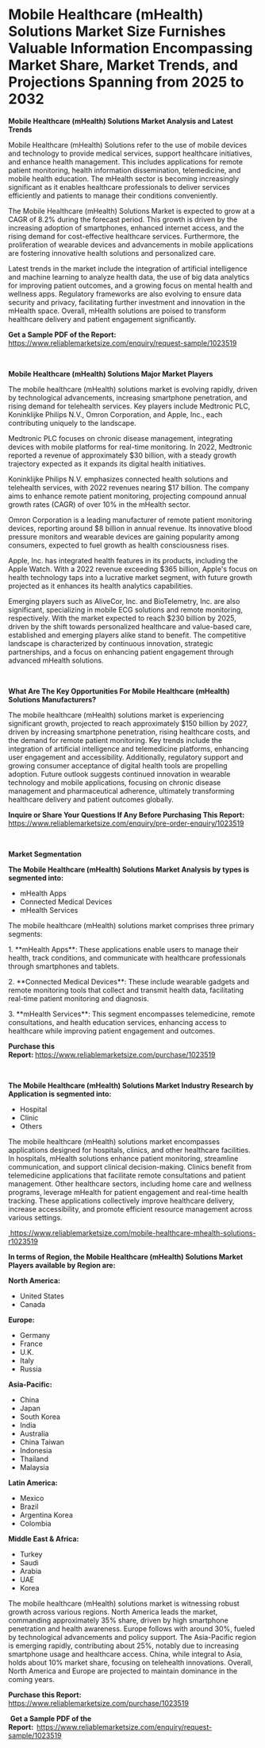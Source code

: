 <p><h1>Mobile Healthcare (mHealth) Solutions Market Size Furnishes Valuable Information Encompassing Market Share, Market Trends, and Projections Spanning from 2025 to 2032</h1></p><p><strong>Mobile Healthcare (mHealth) Solutions Market Analysis and Latest Trends</strong></p>
<p><p>Mobile Healthcare (mHealth) Solutions refer to the use of mobile devices and technology to provide medical services, support healthcare initiatives, and enhance health management. This includes applications for remote patient monitoring, health information dissemination, telemedicine, and mobile health education. The mHealth sector is becoming increasingly significant as it enables healthcare professionals to deliver services efficiently and patients to manage their conditions conveniently.</p><p>The Mobile Healthcare (mHealth) Solutions Market is expected to grow at a CAGR of 8.2% during the forecast period. This growth is driven by the increasing adoption of smartphones, enhanced internet access, and the rising demand for cost-effective healthcare services. Furthermore, the proliferation of wearable devices and advancements in mobile applications are fostering innovative health solutions and personalized care.</p><p>Latest trends in the market include the integration of artificial intelligence and machine learning to analyze health data, the use of big data analytics for improving patient outcomes, and a growing focus on mental health and wellness apps. Regulatory frameworks are also evolving to ensure data security and privacy, facilitating further investment and innovation in the mHealth space. Overall, mHealth solutions are poised to transform healthcare delivery and patient engagement significantly.</p></p>
<p><strong>Get a Sample PDF of the Report:&nbsp;</strong> <a href="https://www.reliablemarketsize.com/enquiry/request-sample/1023519?utm_campaign=3511&utm_medium=2&utm_source=Github&utm_content=ia&utm_term=13042025&utm_id=mobile-healthcare-mhealth-solutions">https://www.reliablemarketsize.com/enquiry/request-sample/1023519</a></p>
<p>&nbsp;</p>
<p><strong>Mobile Healthcare (mHealth) Solutions Major Market Players</strong></p>
<p><p>The mobile healthcare (mHealth) solutions market is evolving rapidly, driven by technological advancements, increasing smartphone penetration, and rising demand for telehealth services. Key players include Medtronic PLC, Koninklijke Philips N.V., Omron Corporation, and Apple, Inc., each contributing uniquely to the landscape.</p><p>Medtronic PLC focuses on chronic disease management, integrating devices with mobile platforms for real-time monitoring. In 2022, Medtronic reported a revenue of approximately $30 billion, with a steady growth trajectory expected as it expands its digital health initiatives.</p><p>Koninklijke Philips N.V. emphasizes connected health solutions and telehealth services, with 2022 revenues nearing $17 billion. The company aims to enhance remote patient monitoring, projecting compound annual growth rates (CAGR) of over 10% in the mHealth sector.</p><p>Omron Corporation is a leading manufacturer of remote patient monitoring devices, reporting around $8 billion in annual revenue. Its innovative blood pressure monitors and wearable devices are gaining popularity among consumers, expected to fuel growth as health consciousness rises.</p><p>Apple, Inc. has integrated health features in its products, including the Apple Watch. With a 2022 revenue exceeding $365 billion, Apple's focus on health technology taps into a lucrative market segment, with future growth projected as it enhances its health analytics capabilities.</p><p>Emerging players such as AliveCor, Inc. and BioTelemetry, Inc. are also significant, specializing in mobile ECG solutions and remote monitoring, respectively. With the market expected to reach $230 billion by 2025, driven by the shift towards personalized healthcare and value-based care, established and emerging players alike stand to benefit. The competitive landscape is characterized by continuous innovation, strategic partnerships, and a focus on enhancing patient engagement through advanced mHealth solutions.</p></p>
<p>&nbsp;</p>
<p><strong>What Are The Key Opportunities For Mobile Healthcare (mHealth) Solutions Manufacturers?</strong></p>
<p><p>The mobile healthcare (mHealth) solutions market is experiencing significant growth, projected to reach approximately $150 billion by 2027, driven by increasing smartphone penetration, rising healthcare costs, and the demand for remote patient monitoring. Key trends include the integration of artificial intelligence and telemedicine platforms, enhancing user engagement and accessibility. Additionally, regulatory support and growing consumer acceptance of digital health tools are propelling adoption. Future outlook suggests continued innovation in wearable technology and mobile applications, focusing on chronic disease management and pharmaceutical adherence, ultimately transforming healthcare delivery and patient outcomes globally.</p></p>
<p><strong>Inquire or Share Your Questions If Any Before Purchasing This Report:</strong> <a href="https://www.reliablemarketsize.com/enquiry/pre-order-enquiry/1023519?utm_campaign=3511&utm_medium=2&utm_source=Github&utm_content=ia&utm_term=13042025&utm_id=mobile-healthcare-mhealth-solutions">https://www.reliablemarketsize.com/enquiry/pre-order-enquiry/1023519</a></p>
<p>&nbsp;</p>
<p><strong>Market Segmentation</strong></p>
<p><strong>The Mobile Healthcare (mHealth) Solutions Market Analysis by types is segmented into:</strong></p>
<p><ul><li>mHealth Apps</li><li>Connected Medical Devices</li><li>mHealth Services</li></ul></p>
<p><p>The mobile healthcare (mHealth) solutions market comprises three primary segments: </p><p>1. **mHealth Apps**: These applications enable users to manage their health, track conditions, and communicate with healthcare professionals through smartphones and tablets.</p><p>2. **Connected Medical Devices**: These include wearable gadgets and remote monitoring tools that collect and transmit health data, facilitating real-time patient monitoring and diagnosis.</p><p>3. **mHealth Services**: This segment encompasses telemedicine, remote consultations, and health education services, enhancing access to healthcare while improving patient engagement and outcomes.</p></p>
<p><strong>Purchase this Report:&nbsp;</strong><a href="https://www.reliablemarketsize.com/purchase/1023519?utm_campaign=3511&utm_medium=2&utm_source=Github&utm_content=ia&utm_term=13042025&utm_id=mobile-healthcare-mhealth-solutions">https://www.reliablemarketsize.com/purchase/1023519</a></p>
<p>&nbsp;</p>
<p><strong>The Mobile Healthcare (mHealth) Solutions Market Industry Research by Application is segmented into:</strong></p>
<p><ul><li>Hospital</li><li>Clinic</li><li>Others</li></ul></p>
<p><p>The mobile healthcare (mHealth) solutions market encompasses applications designed for hospitals, clinics, and other healthcare facilities. In hospitals, mHealth solutions enhance patient monitoring, streamline communication, and support clinical decision-making. Clinics benefit from telemedicine applications that facilitate remote consultations and patient management. Other healthcare sectors, including home care and wellness programs, leverage mHealth for patient engagement and real-time health tracking. These applications collectively improve healthcare delivery, increase accessibility, and promote efficient resource management across various settings.</p></p>
<p><a href="https://www.reliablemarketsize.com/mobile-healthcare-mhealth-solutions-r1023519?utm_campaign=3511&utm_medium=2&utm_source=Github&utm_content=ia&utm_term=13042025&utm_id=mobile-healthcare-mhealth-solutions">&nbsp;https://www.reliablemarketsize.com/mobile-healthcare-mhealth-solutions-r1023519</a></p>
<p><strong>In terms of Region, the Mobile Healthcare (mHealth) Solutions Market Players available by Region are:</strong></p>
<p>
    <p> <strong> North America: </strong>
        <ul>
            <li>United States</li>
            <li>Canada</li>
        </ul>
        </p> 
    <p> <strong> Europe: </strong>
        <ul>
            <li>Germany</li>
            <li>France</li>
            <li>U.K.</li>
            <li>Italy</li>
            <li>Russia</li>
        </ul>
        </p> 
    <p> <strong> Asia-Pacific: </strong>
        <ul>
            <li>China</li>
            <li>Japan</li>
            <li>South Korea</li>
            <li>India</li>
            <li>Australia</li>
            <li>China Taiwan</li>
            <li>Indonesia</li>
            <li>Thailand</li>
            <li>Malaysia</li>
        </ul>
        </p> 
    <p> <strong> Latin America: </strong>
        <ul>
            <li>Mexico</li>
            <li>Brazil</li>
            <li>Argentina Korea</li>
            <li>Colombia</li>
        </ul>
        </p> 
    <p> <strong> Middle East & Africa: </strong>
        <ul>
            <li>Turkey</li>
            <li>Saudi</li>
            <li>Arabia</li>
            <li>UAE</li>
            <li>Korea</li>
        </ul>
    </p>
    </p>
<p><p>The mobile healthcare (mHealth) solutions market is witnessing robust growth across various regions. North America leads the market, commanding approximately 35% share, driven by high smartphone penetration and health awareness. Europe follows with around 30%, fueled by technological advancements and policy support. The Asia-Pacific region is emerging rapidly, contributing about 25%, notably due to increasing smartphone usage and healthcare access. China, while integral to Asia, holds about 10% market share, focusing on telehealth innovations. Overall, North America and Europe are projected to maintain dominance in the coming years.</p></p>
<p><strong>Purchase this Report: </strong><a href="https://www.reliablemarketsize.com/purchase/1023519?utm_campaign=3511&utm_medium=2&utm_source=Github&utm_content=ia&utm_term=13042025&utm_id=mobile-healthcare-mhealth-solutions">https://www.reliablemarketsize.com/purchase/1023519</a></p>
<p>&nbsp;<strong>Get a Sample PDF of the Report:&nbsp;&nbsp;</strong><a href="https://www.reliablemarketsize.com/enquiry/request-sample/1023519?utm_campaign=3511&utm_medium=2&utm_source=Github&utm_content=ia&utm_term=13042025&utm_id=mobile-healthcare-mhealth-solutions">https://www.reliablemarketsize.com/enquiry/request-sample/1023519</a></p>
<p><strong></strong></p>
<p><p></p><p></p><p></p></p>